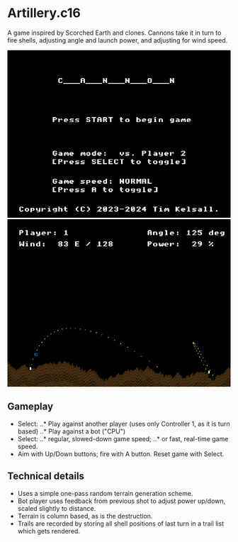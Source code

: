 # Artillery.c16

A game inspired by Scorched Earth and clones. Cannons take it in turn to fire
shells, adjusting angle and launch power, and adjusting for wind speed.

![Title screen](images/menu.png)
![In-game](images/game.png)

## Gameplay

- Select:
..* Play against another player (uses only Controller 1, as it is turn based)
..* Play against a bot ("CPU")
- Select:
..* regular, slowed-down game speed;
..* or fast, real-time game speed.
- Aim with Up/Down buttons; fire with A button. Reset game with Select.

## Technical details

- Uses a simple one-pass random terrain generation scheme.
- Bot player uses feedback from previous shot to adjust power up/down, scaled
slightly to distance.
- Terrain is column based, as is the destruction.
- Trails are recorded by storing all shell positions of last turn in a trail
list which gets rendered.
